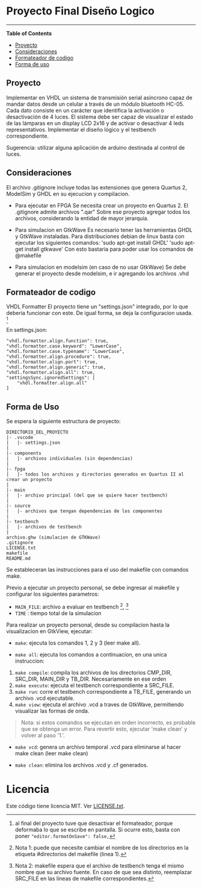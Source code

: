 # Proyecto Final Diseño Logico

---

**Table of Contents**

- [Proyecto](#proyecto)
- [Consideraciones](#consideraciones)
- [Formateador de codigo](#formateador-de-codigo)
- [Forma de uso](#forma-de-uso)

## Proyecto

Implementar en VHDL un sistema de transmisión serial asíncrono capaz de mandar datos desde un
celular a través de un módulo bluetooth HC-05. Cada dato consiste en un carácter que identifica la
activación o desactivación de 4 luces. El sistema debe ser capaz de visualizar el estado de las
lámparas en un display LCD 2x16 y de activar o desactivar 4 leds representativos. Implementar el
diseño lógico y el testbench correspondiente.

Sugerencia: utilizar alguna aplicación de arduino destinada al control de luces.

## Consideraciones

El archivo .gitignore incluye todas las extensiones que genera Quartus 2, ModelSim y GHDL en su ejecucion y compilacion.

- Para ejecutar en FPGA
  Se necesita crear un proyecto en Quartus 2. El .gitignore admite archivos ".qar"
  Sobre ese proyecto agregar todos los archivos, considerando la entidad de mayor jerarquía.

- Para simulacion en GtkWave
  Es necesario tener las herramientas GHDL y GtkWave instaladas. Para distribuciones debian de linux basta con ejecutar los siguientes comandos:
  'sudo apt-get install GHDL'
  'sudo apt-get install gtkwave'
  Con esto bastaria para poder usar los comandos de @makefile

- Para simulacion en modelsim (en caso de no usar GtkWave)
  Se debe generar el proyecto desde modelsim, e ir agregando los archivos .vhd

## Formateador de codigo

VHDL Formatter
El proyecto tiene un "settings.json" integrado, por lo que deberia funcionar con este. De igual forma, se deja la configuracion usada. [^1]

En settings.json:

```
"vhdl.formatter.align.function": true,
"vhdl.formatter.case.keyword": "LowerCase",
"vhdl.formatter.case.typename": "LowerCase",
"vhdl.formatter.align.procedure": true,
"vhdl.formatter.align.port": true,
"vhdl.formatter.align.generic": true,
"vhdl.formatter.align.all": true,
"settingsSync.ignoredSettings": [
    "vhdl.formatter.align.all"
]
```
[^1]: al final del proyecto tuve que desactivar el formateador, porque deformaba lo que se escribe en pantalla. Si ocurre esto, basta con poner     `"editor.formatOnSave": false,`


## Forma de Uso

Se espera la siguiente estructura de proyecto:

```
DIRECTORIO_DEL_PROYECTO
|- .vscode
|   |- settings.json
|
|- components
|   |- archivos individuales (sin dependencias)
|
|- fpga
|   |- todos los archivos y directorios generados en Quartus II al crear un proyecto
|
|- main
|   |- archivo principal (del que se quiere hacer testbench)
|
|- source
|   |- archivos que tengan dependencias de los componentes
|
|- testbench
|   |- archivos de testbench
|
archivo.ghw (simulacion de GTKWave)
.gitignore
LICENSE.txt
makefile
README.md
```

Se estableceran las instrucciones para el uso del makefile con comandos make.

Previo a ejecutar un proyecto personal, se debe ingresar al makefile y configurar los siguientes parametros:

- `MAIN_FILE`: archivo a evaluar en testbench [^2], [^3]
- `TIME` : tiempo total de la simulacion

[^2]: Nota 1: puede que necesite cambiar el nombre de los directorios en la etiqueta #directorios del makefile (linea 1).
[^3]: Nota 2: makefile espera que el archivo de testbench tenga el mismo nombre que su archivo fuente. En caso de que sea distinto, reemplazar SRC_FILE en las lineas de makefile correspondientes.

Para realizar un proyecto personal, desde su compilacion hasta la visualizacion en GtkView, ejecutar:

- `make`: ejecuta los comandos 1, 2 y 3 (leer make all).

- `make all`: ejecuta los comandos a continuacion, en una unica instruccion:

1. `make compile`: compila los archivos de los directorios CMP_DIR, SRC_DIR, MAIN_DIR y TB_DIR. Necesariamente en ese orden
2. `make execute`: ejecuta el testbench correspondiente a SRC_FILE.
3. `make run`: corre el testbench correspondiente a TB_FILE, generando un archivo .vcd ejecutable.
4. `make view`: ejecuta el archivo .vcd a traves de GtkWave, permitiendo visualizar las formas de onda.

> Nota: si estos comandos se ejecutan en orden incorrecto, es probable que se obtenga un error. Para revertir esto, ejecutar 'make clean' y volver al paso '1.'.

- `make vcd`: genera un archivo temporal .vcd para eliminarse al hacer make clean (leer make clean)

- `make clean`: elimina los archivos .vcd y .cf generados.

# Licencia

Este código tiene licencia MIT. Ver [LICENSE.txt](https://github.com/JoelJassan/Proyecto-Final-DL/blob/main/LICENSE.txt).
